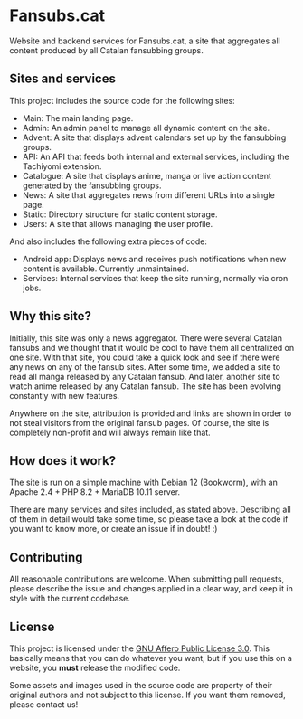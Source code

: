 # Fansubs.cat

Website and backend services for Fansubs.cat, a site that aggregates all content produced by all Catalan fansubbing groups.

## Sites and services

This project includes the source code for the following sites:
- Main: The main landing page.
- Admin: An admin panel to manage all dynamic content on the site.
- Advent: A site that displays advent calendars set up by the fansubbing groups.
- API: An API that feeds both internal and external services, including the Tachiyomi extension.
- Catalogue: A site that displays anime, manga or live action content generated by the fansubbing groups.
- News: A site that aggregates news from different URLs into a single page.
- Static: Directory structure for static content storage.
- Users: A site that allows managing the user profile.

And also includes the following extra pieces of code:
- Android app: Displays news and receives push notifications when new content is available. Currently unmaintained.
- Services: Internal services that keep the site running, normally via cron jobs.

## Why this site?

Initially, this site was only a news aggregator. There were several Catalan fansubs and we thought that it would be cool to have them all centralized on one site. With that site, you could take a quick look and see if there were any news on any of the fansub sites. After some time, we added a site to read all manga released by any Catalan fansub. And later, another site to watch anime released by any Catalan fansub. The site has been evolving constantly with new features.

Anywhere on the site, attribution is provided and links are shown in order to not steal visitors from the original fansub pages. Of course, the site is completely non-profit and will always remain like that.

## How does it work?

The site is run on a simple machine with Debian 12 (Bookworm), with an Apache 2.4 + PHP 8.2 + MariaDB 10.11 server.

There are many services and sites included, as stated above. Describing all of them in detail would take some time, so please take a look at the code if you want to know more, or create an issue if in doubt! :)

## Contributing

All reasonable contributions are welcome. When submitting pull requests, please describe the issue and changes applied in a clear way, and keep it in style with the current codebase.

## License

This project is licensed under the [GNU Affero Public License 3.0](https://github.com/fansubscat/Fansubs.cat/blob/master/LICENSE). This basically means that you can do whatever you want, but if you use this on a website, you **must** release the modified code.

Some assets and images used in the source code are property of their original authors and not subject to this license. If you want them removed, please contact us!
